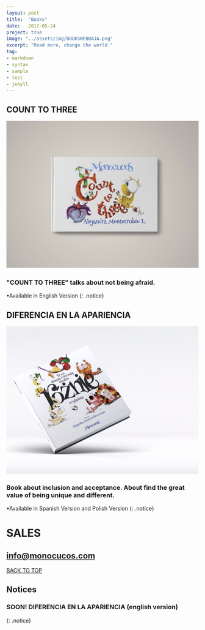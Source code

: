 ```yaml
---
layout: post
title:  "Books"
date:   2017-05-24
project: true
image: "../assets/img/BOOKSWEBBAJA.png"
excerpt: "Read more, change the world."
tag:
- markdown
- syntax
- sample
- test
- jekyll
---
```


## COUNT TO THREE

![Logo](../assets/img/POCTT.jpg)

### "COUNT TO THREE" talks about not being afraid.
•Available in English Version
{: .notice}






## DIFERENCIA EN LA APARIENCIA

![Logo](../assets/img/PORPO2.jpg)

### Book about inclusion and acceptance. About find the great value of being unique and different.
 •Available in Spanish Version and Polish Version
{: .notice}



# SALES 

## info@monocucos.com


<div markdown="0"><a href="#" class="btn btn-success">BACK TO TOP</a></div>

## Notices
### **SOON!**    DIFERENCIA EN LA APARIENCIA   (english version)
{: .notice}
